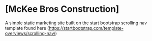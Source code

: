 # [McKee Bros Construction]

A simple static marketing site built on the start bootstrap scrolling nav template found here (https://startbootstrap.com/template-overviews/scrolling-nav/)


